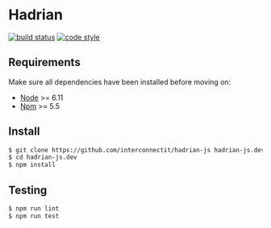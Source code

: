 # Hadrian

[![build status](https://img.shields.io/travis/interconnectit/hadrian-js.svg?style=flat-square)](https://travis-ci.org/interconnectit/hadrian-js)
[![code style](https://img.shields.io/badge/code%20style-standard-brightgreen.svg?style=flat-square)](http://standardjs.com)

## Requirements

Make sure all dependencies have been installed before moving on:

* [Node](https://nodejs.org/en/) >= 6.11
* [Npm](https://www.npmjs.com/get-npm) >= 5.5

## Install

``` bash
$ git clone https://github.com/interconnectit/hadrian-js hadrian-js.dev
$ cd hadrian-js.dev
$ npm install
```

## Testing

``` bash
$ npm run lint
$ npm run test
```
